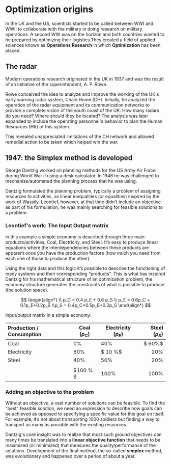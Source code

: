 # Optimization origins

In the UK and the US, scientists started to be called between WWI and WWII to collaborate with the military in doing research on military operations. A second WW was on the horizon and both countries wanted to be prepared by optimizing their logistics.They created a field of applied sciences known as **Operations Research** in which **Optimization** has been placed.

## The radar

Modern operations research originated in the UK in 1937 and was the result of an initiative of the superintendent, A. P. Rowe. 

Rowe conceived the idea to analyze and improve the working of the UK's early warning radar system, Chain Home (CH). Initially, he analyzed the operation of the radar equipment and its communication networks to provide a complete vision of the south coast of the UK. How many radars do you need? Where should they be located? The analysis was later expanded to include the operating personnel's behavior to plan the Human Resources (HR) of this system.

This revealed unappreciated limitations of the CH network and allowed remedial action to be taken which helped win the war.

## 1947: the Simplex method is developed

George Dantzig worked on planning methods for the US Army Air Force during World War II using a desk calculator. In 1946 he was challenged to mechanize/automated the planning process that he was using.

Dantzig formulated the planning problem, typically a problem of assigning resources to activities, as linear inequalities (or equalities) inspired by the work of Wassily. Leontief, however, at that time didn't include an objective as part of his formulation, he was mainly searching for feasible solutions to a problem.

### Leontief's work: The Input Output matrix

In this example a simple economy is described through three main products/activities, Coal, Electricity, and Steel. It’s easy to produce linear equations where the interdependencies between these products are apparent once you have the production factors (how much you need from each one of those to produce the other).

Using the right data and this logic it’s possible to describe the functioning of many systems and their corresponding “products". This is what has inspired Dantzig for his mathematical structure of an optimization problem, the economy structure generates the constraints of what is possible to produce (the solution space).

$$
\begin{align*}
\\ p_C = 0.4 p_E + 0.6 p_S
\\ p_E = 0.6p_C + 0.1p_E+0.2p_S
\\p_S = 0.4p_C+0.5p_E+0.2p_S
\end{align*}
$$

Input/output matrix in a simple economy:

| Production / Consumption | Coal ($p_C$) | Electricity ($p_E)$ | Steel $(p_S)$ |
| :--- | ---- |---| ---: |
| Coal    | $0 \%$ | $40 \%$ | $ 60\%$ |
| Electricity | $60 \%$   | $ 10 \%$ | $20 \%$ |
| Steel  | $40 \%$   | $50 \%$ | $20 \%$ |
|  ||| |
| | $100 \% $   | $100 \%$ | $100 \%$ |

### Adding an objective to the problem

Without an objective, a vast number of solutions can be feasible. To find the "best" feasible solution, we need an expression to describe how goals can be achieved as opposed to specifying a specific value for this goal on itself. For example, it’s not about transporting 1000 soldiers but finding a way to transport as many as possible with the existing resources.

Dantzig's core insight was to realize that most such ground objectives can many times be translated into a **linear objective function** that needs to be maximized (or minimized) that measures the quality/performance of the solutions. Development of the final method, the so-called **simplex** method, was evolutionary and happened over a period of about a year.
